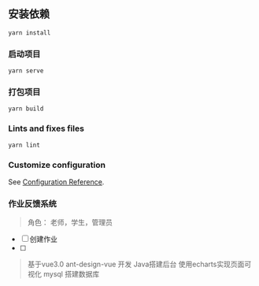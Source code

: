 ## 安装依赖
```
yarn install
```

### 启动项目
```
yarn serve
```

### 打包项目
```
yarn build
```

### Lints and fixes files
```
yarn lint
```

### Customize configuration
See [Configuration Reference](https://cli.vuejs.org/config/).

### 作业反馈系统
> 角色： 老师，学生，管理员
- [ ] 创建作业
- [ ] 
> 基于vue3.0 ant-design-vue 开发
> Java搭建后台
> 使用echarts实现页面可视化
> mysql 搭建数据库
